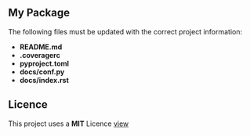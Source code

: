<!-- [![PyPI](https://img.shields.io/pypi/v/python-package-template)](https://pypi.org/project/python-package-template/) -->
<!-- [![CI](https://github.com/Lucino772/python-package-template/actions/workflows/ci.yml/badge.svg)](https://github.com/Lucino772/python-package-template/actions/workflows/ci.yml) -->
<!-- [![pre-commit.ci status](https://results.pre-commit.ci/badge/github/Lucino772/python-package-template/main.svg)](https://results.pre-commit.ci/latest/github/Lucino772/python-package-template/main) -->
<!-- [![codecov](https://codecov.io/gh/Lucino772/python-package-template/branch/main/graph/badge.svg?token=U4O9F1K0R4)](https://codecov.io/gh/Lucino772/python-package-template) -->
<!-- ![PyPI - Downloads](https://img.shields.io/pypi/dm/python-package-template) -->
<!-- ![PyPI - Python Version](https://img.shields.io/pypi/pyversions/python-package-template) -->

## My Package
The following files must be updated with the correct project information:
- **README.md**
- **.coveragerc**
- **pyproject.toml**
- **docs/conf.py**
- **docs/index.rst**

## Licence
This project uses a
**MIT** Licence [view](https://github.com/Lucino772/python-package-template/blob/main/LICENSE)